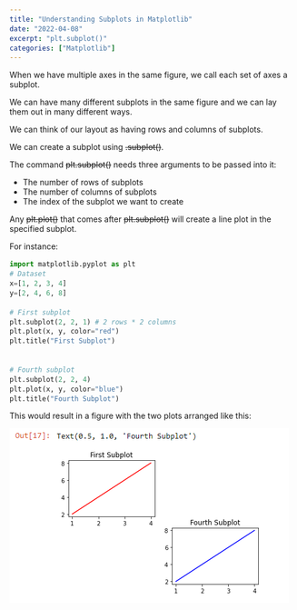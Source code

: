 ```yaml
---
title: "Understanding Subplots in Matplotlib"
date: "2022-04-08"
excerpt: "plt.subplot()"
categories: ["Matplotlib"]
---
```


When we have multiple axes in the same figure, we call each set of axes a subplot.

We can have many different subplots in the same figure and we can lay them out in many different ways.

We can think of our layout as having rows and columns of subplots.

We can create a subplot using ~~.subplot()~~.

The command ~~plt.subplot()~~ needs three arguments to be passed into it:

- The number of rows of subplots
- The number of columns of subplots
- The index of the subplot we want to create

Any ~~plt.plot()~~ that comes after ~~plt.subplot()~~ will create a line plot in the specified subplot.

For instance:

```py {numberLines}
import matplotlib.pyplot as plt
# Dataset
x=[1, 2, 3, 4]
y=[2, 4, 6, 8]

# First subplot
plt.subplot(2, 2, 1) # 2 rows * 2 columns
plt.plot(x, y, color="red")
plt.title("First Subplot")


# Fourth subplot
plt.subplot(2, 2, 4)
plt.plot(x, y, color="blue")
plt.title("Fourth Subplot")
```

This would result in a figure with the two plots arranged like this:

![Subplots](../images/subplots/subplots.png)
